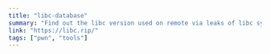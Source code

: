 ```yaml
---
title: "libc-database"
summary: "Find out the libc version used on remote via leaks of libc symbols."
link: "https://libc.rip/"
tags: ["pwn", "tools"]
---
```


